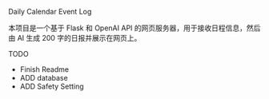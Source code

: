 Daily Calendar Event Log


本项目是一个基于 Flask 和 OpenAI API 的网页服务器，用于接收日程信息，然后由 AI 生成 200 字的日报并展示在网页上。


TODO
- Finish Readme
- ADD database
- ADD Safety Setting 